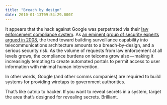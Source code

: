 ```yaml
---
title: "Breach by design"
date: 2010-01-13T09:54:29.000Z
---
```


It appears that the hack against Google was perpetrated via their [law enforcement compliance system](http://www.cato-at-liberty.org/2010/01/13/surveillance-secruity-and-the-google-breach/).
As [an eminent group of security experts argued in 2008](http://docs.google.com/viewer?a=v&amp;q=cache:0u0SxTUD7IoJ:www.crypto.com/papers/paa-ieee.pdf+risking+communications+security+potential+hazards&amp;hl=en&amp;gl=us&amp;pid=bl&amp;srcid=ADGEEShFTrobyhLOP-hEAmKJEvhM-IJRBufMLH-4ZcFgf7mJH2Hq6599v2XIjMkQSCcM6oHHA0eFwA07eUwv-mtFeMYaPieMPwMpHD4X42T0rKLWDdr40VlwhrN2O11qfRZKrkbLGrry&amp;sig=AHIEtbSqRRaxuRhsezijUkpBdLFBC8etog), the trend toward building surveillance capability into telecommunications architecture amounts to a breach-by-design, and a serious security risk. As the volume of requests from law enforcement at all levels grows, the compliance burdens on telcoms grow also — making it increasingly tempting to create automated portals to permit access to user information with minimal human intervention.

In other words, Google (and other comms companies) are required to build systems for providing wiretaps to government authorities.

That’s like catnip to hacker. If you want to reveal secrets in a system, target the area that’s designed for revealing secrets. Brilliant.
